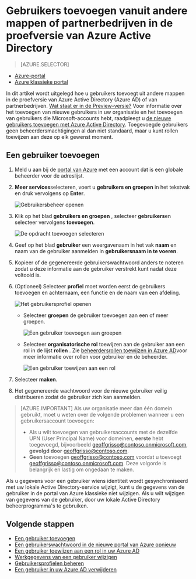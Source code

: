 <properties
    pageTitle="Gebruikers toevoegen vanuit andere mappen of bedrijven in de proefversie van Azure Active Directory van partner | Microsoft Azure"
    description="Dit artikel wordt uitgelegd hoe u gebruikers toevoegen of wijzigen van de gebruikersinformatie in Azure Active Directory, met inbegrip van Gast en externe gebruikers."
    services="active-directory"
    documentationCenter=""
    authors="curtand"
    manager="femila"
    editor=""/>

<tags
    ms.service="active-directory"
    ms.workload="identity"
    ms.tgt_pltfrm="na"
    ms.devlang="na"
    ms.topic="article"
    ms.date="09/12/2016"
    ms.author="curtand"/>

# <a name="add-users-from-other-directories-or-partner-companies-in-azure-active-directory-preview"></a>Gebruikers toevoegen vanuit andere mappen of partnerbedrijven in de proefversie van Azure Active Directory

> [AZURE.SELECTOR]
- [Azure-portal](active-directory-users-create-external-azure-portal.md)
- [Azure klassieke portal](active-directory-create-users-external.md)

In dit artikel wordt uitgelegd hoe u gebruikers toevoegt uit andere mappen in de proefversie van Azure Active Directory (Azure AD) of van partnerbedrijven. [Wat staat er in de Preview-versie?](active-directory-preview-explainer.md) Voor informatie over het toevoegen van nieuwe gebruikers in uw organisatie en het toevoegen van gebruikers die Microsoft-accounts hebt, raadpleegt u [de nieuwe gebruikers toevoegen met Azure Active Directory](active-directory-users-create-azure-portal.md). Toegevoegde gebruikers geen beheerdersmachtigingen al dan niet standaard, maar u kunt rollen toewijzen aan deze op elk gewenst moment.

## <a name="add-a-user"></a>Een gebruiker toevoegen

1.  Meld u aan bij de [portal van Azure](https://portal.azure.com) met een account dat is een globale beheerder voor de adreslijst.

2.  **Meer services**selecteren, voert u **gebruikers en groepen** in het tekstvak en druk vervolgens op **Enter**.

    ![Gebruikersbeheer openen](./media/active-directory-users-create-external-azure-portal/create-users-user-management.png)

3.  Klik op het blad **gebruikers en groepen** , selecteer **gebruikers**en selecteer vervolgens **toevoegen**.

    ![De opdracht toevoegen selecteren](./media/active-directory-users-create-external-azure-portal/create-users-add-command.png)

4. Geef op het blad **gebruiker** een weergavenaam in het vak **naam** en naam van de gebruiker aanmelden in **gebruikersnaam in te voeren**.

5. Kopieer of de gegenereerde gebruikerswachtwoord anders te noteren zodat u deze informatie aan de gebruiker verstrekt kunt nadat deze voltooid is.

6. (Optioneel) Selecteer **profiel** moet worden eerst de gebruikers toevoegen en achternaam, een functie en de naam van een afdeling.
    
    ![Het gebruikersprofiel openen](./media/active-directory-users-create-external-azure-portal/create-users-user-profile.png)

    - Selecteer **groepen** de gebruiker toevoegen aan een of meer groepen.

        ![Een gebruiker toevoegen aan groepen](./media/active-directory-users-create-external-azure-portal/create-users-user-groups.png)

    - Selecteer **organisatorische rol** toewijzen aan de gebruiker aan een rol in de lijst **rollen** . Zie [beheerdersrollen toewijzen in Azure AD](active-directory-assign-admin-roles.md)voor meer informatie over rollen voor gebruiker en de beheerder.

        ![Een gebruiker toewijzen aan een rol](./media/active-directory-users-create-external-azure-portal/create-users-assign-role.png)

7. Selecteer **maken**.

8. Het gegenereerde wachtwoord voor de nieuwe gebruiker veilig distribueren zodat de gebruiker zich kan aanmelden.

> [AZURE.IMPORTANT] Als uw organisatie meer dan één domein gebruikt, moet u weten over de volgende problemen wanneer u een gebruikersaccount toevoegen:
>
> - Als u wilt toevoegen van gebruikersaccounts met de dezelfde UPN (User Principal Name) voor domeinen, **eerste** hebt toegevoegd, bijvoorbeeld geoffgrisso@contoso.onmicrosoft.com, **gevolgd door** geoffgrisso@contoso.com.
> - **Geen** toevoegen geoffgrisso@contoso.com voordat u toevoegt geoffgrisso@contoso.onmicrosoft.com. Deze volgorde is belangrijk en lastig om ongedaan te maken.

Als u gegevens voor een gebruiker wiens identiteit wordt gesynchroniseerd met uw lokale Active Directory-service wijzigt, kunt u de gegevens van de gebruiker in de portal van Azure klassieke niet wijzigen. Als u wilt wijzigen van gegevens van de gebruiker, door uw lokale Active Directory beheerprogramma's te gebruiken.


## <a name="whats-next"></a>Volgende stappen

- [Een gebruiker toevoegen](active-directory-users-create-azure-portal.md)
- [Een gebruikerswachtwoord in de nieuwe portal van Azure opnieuw](active-directory-users-reset-password-azure-portal.md)
- [Een gebruiker toewijzen aan een rol in uw Azure AD](active-directory-users-assign-role-azure-portal.md)
- [Werkgegevens van een gebruiker wijzigen](active-directory-users-work-info-azure-portal.md)
- [Gebruikersprofielen beheren](active-directory-users-profile-azure-portal.md)
- [Een gebruiker in uw Azure AD verwijderen](active-directory-users-delete-user-azure-portal.md)
